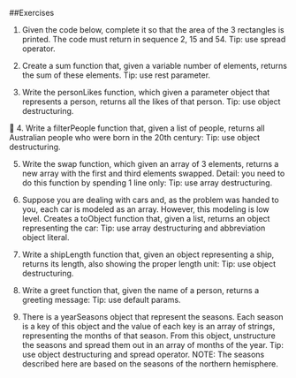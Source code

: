 ##Exercises

1. Given the code below, complete it so that the area of ​​the 3 rectangles is printed. The code must return in sequence 2, 15 and 54.
Tip: use spread operator.

2. Create a sum function that, given a variable number of elements, returns the sum of these elements.
Tip: use rest parameter.

3. Write the personLikes function, which given a parameter object that represents a person, returns all the likes of that person.
Tip: use object destructuring.

🚀 4. Write a filterPeople function that, given a list of people, returns all Australian people who were born in the 20th century:
Tip: use object destructuring.

5. Write the swap function, which given an array of 3 elements, returns a new array with the first and third elements swapped. Detail: you need to do this function by spending 1 line only:
Tip: use array destructuring.

6. Suppose you are dealing with cars and, as the problem was handed to you, each car is modeled as an array. However, this modeling is low level. Creates a toObject function that, given a list, returns an object representing the car:
Tip: use array destructuring and abbreviation object literal.

7. Write a shipLength function that, given an object representing a ship, returns its length, also showing the proper length unit:
Tip: use object destructuring.

8. Write a greet function that, given the name of a person, returns a greeting message:
Tip: use default params.

9. There is a yearSeasons object that represent the seasons. Each season is a key of this object and the value of each key is an array of strings, representing the months of that season. From this object, unstructure the seasons and spread them out in an array of months of the year.
Tip: use object destructuring and spread operator.
NOTE: The seasons described here are based on the seasons of the northern hemisphere.
